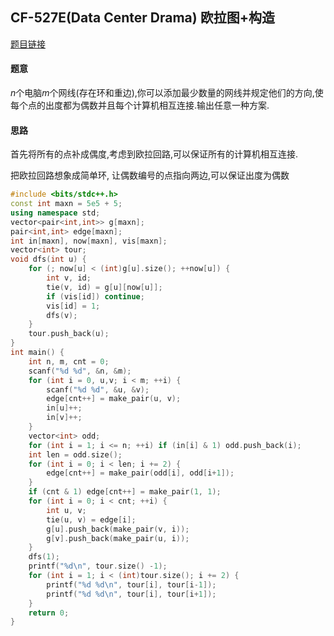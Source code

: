 ## CF-527E(Data Center Drama) 欧拉图+构造

[题目链接](https://codeforces.com/contest/527/problem/E)

#### 题意

$n$个电脑$m$个网线(存在环和重边),你可以添加最少数量的网线并规定他们的方向,使每个点的出度都为偶数并且每个计算机相互连接.输出任意一种方案.

#### 思路

首先将所有的点补成偶度,考虑到欧拉回路,可以保证所有的计算机相互连接.

把欧拉回路想象成简单环, 让偶数编号的点指向两边,可以保证出度为偶数

```cpp
#include <bits/stdc++.h>
const int maxn = 5e5 + 5;
using namespace std;
vector<pair<int,int>> g[maxn];
pair<int,int> edge[maxn];
int in[maxn], now[maxn], vis[maxn];
vector<int> tour;
void dfs(int u) {
    for (; now[u] < (int)g[u].size(); ++now[u]) {
        int v, id;
        tie(v, id) = g[u][now[u]];
        if (vis[id]) continue;
        vis[id] = 1;
        dfs(v);
    }
    tour.push_back(u);
}
int main() {
    int n, m, cnt = 0;
    scanf("%d %d", &n, &m);
    for (int i = 0, u,v; i < m; ++i) {
        scanf("%d %d", &u, &v);
        edge[cnt++] = make_pair(u, v);
        in[u]++;
        in[v]++;
    } 
    vector<int> odd;
    for (int i = 1; i <= n; ++i) if (in[i] & 1) odd.push_back(i);
    int len = odd.size();
    for (int i = 0; i < len; i += 2) {
        edge[cnt++] = make_pair(odd[i], odd[i+1]);
    }
    if (cnt & 1) edge[cnt++] = make_pair(1, 1);
    for (int i = 0; i < cnt; ++i) {
        int u, v;
        tie(u, v) = edge[i];
        g[u].push_back(make_pair(v, i));
        g[v].push_back(make_pair(u, i));
    } 
    dfs(1);
    printf("%d\n", tour.size() -1);
    for (int i = 1; i < (int)tour.size(); i += 2) {
        printf("%d %d\n", tour[i], tour[i-1]);
        printf("%d %d\n", tour[i], tour[i+1]);
    }
    return 0;
}
```

